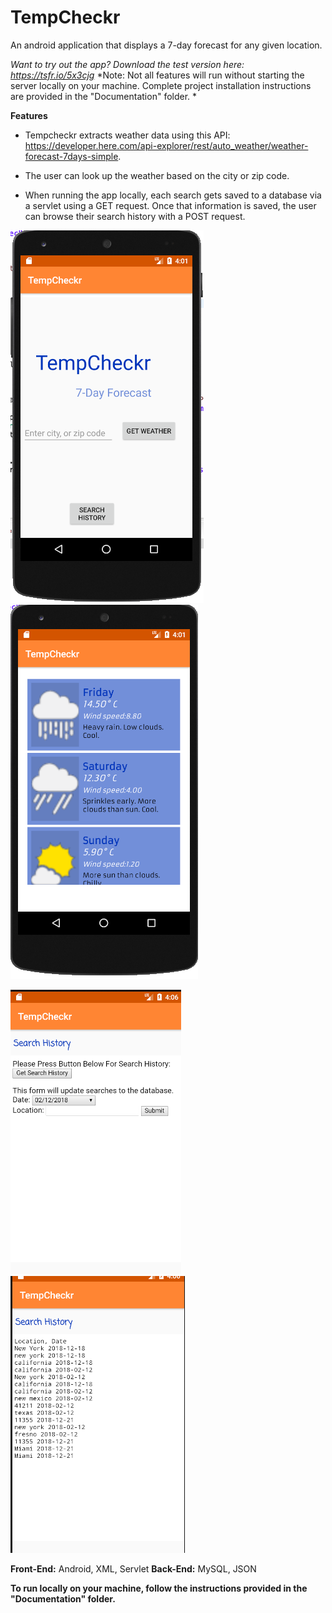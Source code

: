 # TempCheckr
An android application that displays a 7-day forecast for any given location. 

*Want to try out the app? Download the test version here: https://tsfr.io/5x3cjg* 
*Note: Not all features will run without starting the server locally on your machine. Complete project installation instructions are provided in the "Documentation" folder. * 

**Features**

* Tempcheckr extracts weather data using this API: https://developer.here.com/api-explorer/rest/auto_weather/weather-forecast-7days-simple. 

* The user can look up the weather based on the city or zip code. 

* When running the app locally, each search gets saved to a database via a servlet using a GET request. Once that information is saved, the user can browse their search history with a POST request. 


![Image of front page](https://github.com/SumaitaH/TempCheckr/blob/master/Images/Screen%20Shot%202018-12-21%20at%204.01.25%20AM.png) ![7-day forecast](https://github.com/SumaitaH/TempCheckr/blob/master/Images/Screen%20Shot%202018-12-21%20at%204.01.49%20AM.png) 

![Servlet](https://github.com/SumaitaH/TempCheckr/blob/master/Images/Screen%20Shot%202018-12-21%20at%204.06.09%20AM.png) ![Search History](https://github.com/SumaitaH/TempCheckr/blob/master/Images/Screen%20Shot%202018-12-21%20at%204.06.43%20AM.png)


**Front-End:** Android, XML, Servlet
**Back-End:** MySQL, JSON 

**To run locally on your machine, follow the instructions provided in the "Documentation" folder.** 
 

